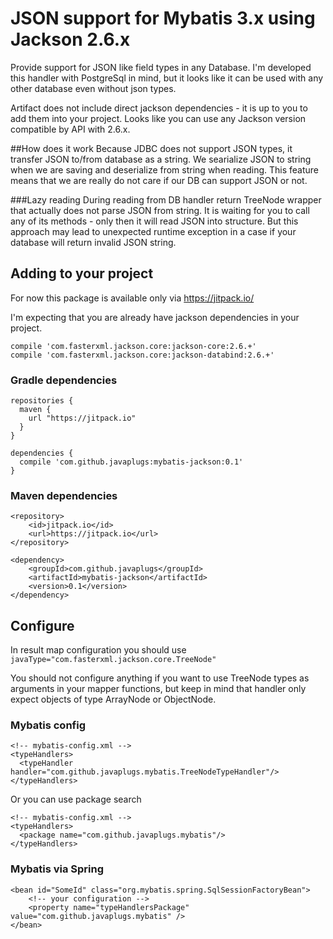 # JSON support for Mybatis 3.x using Jackson 2.6.x

Provide support for JSON like field types in any Database.
I'm developed this handler with PostgreSql in mind, 
but it looks like it can be used with any other database even without json types.

Artifact does not include direct jackson dependencies - it is up to you to add them into your project.
Looks like you can use any Jackson version compatible by API with 2.6.x.

##How does it work
Because JDBC does not support JSON types, it transfer JSON to/from database as a string.
We searialize JSON to string when we are saving and deserialize from string when reading.
This feature means that we are really do not care if our DB can support JSON or not.

###Lazy reading
During reading from DB handler return TreeNode wrapper that actually does not parse JSON from string.
It is waiting for you to call any of its methods - only then it will read JSON into structure.
But this approach may lead to unexpected runtime exception in a case if your database will return
invalid JSON string.


## Adding to your project

For now this package is available only via https://jitpack.io/

I'm expecting that you are already have jackson dependencies in your project.
```
compile 'com.fasterxml.jackson.core:jackson-core:2.6.+'
compile 'com.fasterxml.jackson.core:jackson-databind:2.6.+'
```

### Gradle dependencies
```
repositories {
  maven {
    url "https://jitpack.io"
  }
}

dependencies {
  compile 'com.github.javaplugs:mybatis-jackson:0.1'
}
```

### Maven dependencies
```
<repository>
    <id>jitpack.io</id>
    <url>https://jitpack.io</url>
</repository>

<dependency>
    <groupId>com.github.javaplugs</groupId>
    <artifactId>mybatis-jackson</artifactId>
    <version>0.1</version>
</dependency>
```

## Configure
In result map configuration you should use ```javaType="com.fasterxml.jackson.core.TreeNode"```

You should not configure anything if you want to use TreeNode types as arguments in your mapper
functions, but keep in mind that handler only expect objects of type ArrayNode or ObjectNode.


### Mybatis config
```
<!-- mybatis-config.xml -->
<typeHandlers>
  <typeHandler handler="com.github.javaplugs.mybatis.TreeNodeTypeHandler"/>
</typeHandlers>
```

Or you can use package search

```
<!-- mybatis-config.xml -->
<typeHandlers>
  <package name="com.github.javaplugs.mybatis"/>
</typeHandlers>
```

### Mybatis via Spring
```
<bean id="SomeId" class="org.mybatis.spring.SqlSessionFactoryBean">
    <!-- your configuration -->
    <property name="typeHandlersPackage" value="com.github.javaplugs.mybatis" />
</bean>
```